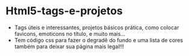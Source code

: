 # Html5-tags-e-projetos

- Tags úteis e interessantes, projetos básicos prática, como colocar favicons, emoticons no título, e muito mais...
- Tem código css para fazer o degradê do fundo e uma lista de cores também para deixar sua página mais legal!!!



